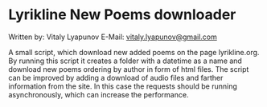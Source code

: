 # Lyrikline New Poems downloader

Written by: Vitaly Lyapunov
E-Mail: vitaly.lyapunov@gmail.com

A small script, which download new added poems on the page lyrikline.org. By running this script it creates a folder with a datetime as a name and download new poems ordering by author in form of html files. The script can be improved by adding a download of audio files and farther information from the site. In this case the requests should be running asynchronously, which can increase the performance.
 
